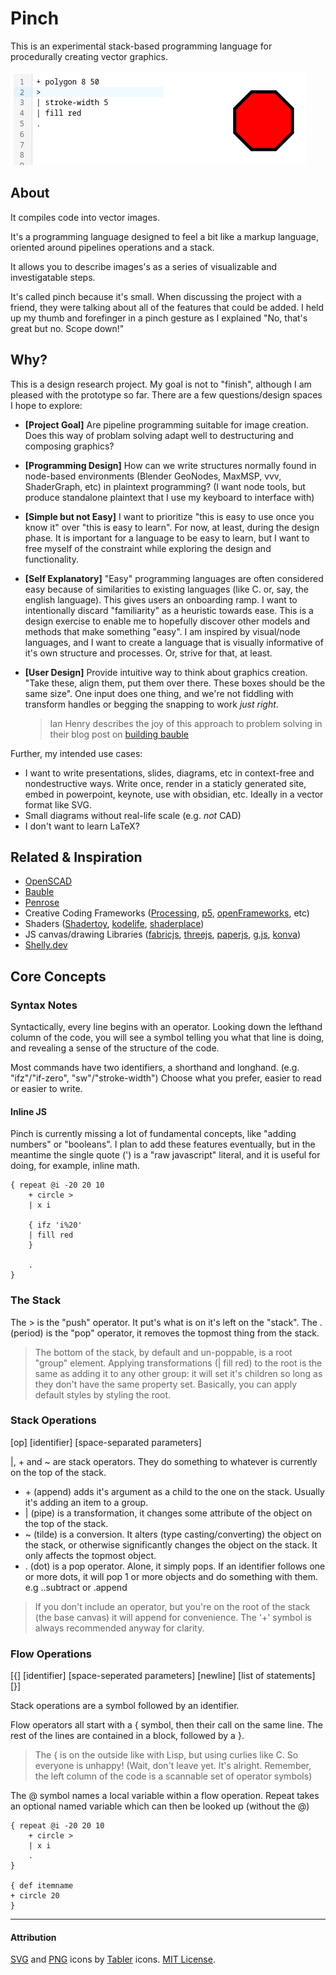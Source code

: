 # Pinch
This is an experimental stack-based programming language for procedurally creating vector graphics.

 ![A sketch of a stopsign](./documentation/stopsign.png)

## About
It compiles code into vector images. 

It's a programming language designed to feel a bit like a markup language, oriented around pipelines operations and a stack.

It allows you to describe images's as a series of visualizable and investigatable steps. 

It's called pinch because it's small. When discussing the project with a friend, they were talking about all of the features that could be added. I held up my thumb and forefinger in a pinch gesture as I explained "No, that's great but no. Scope down!"

## Why?
This is a design research project. My goal is not to "finish", although I am pleased with the prototype so far. There are a few questions/design spaces I hope to explore:

- **[Project Goal]** Are pipeline programming suitable for image creation. Does this way of problam solving adapt well to destructuring and composing graphics? 
- **[Programming Design]** How can we write structures normally found in node-based environments (Blender GeoNodes, MaxMSP, vvv, ShaderGraph, etc) in plaintext programming? (I want node tools, but produce standalone plaintext that I use my keyboard to interface with)
- **[Simple but not Easy]** I want to prioritize "this is easy to use once you know it" over "this is easy to learn". For now, at least, during the design phase. It is important for a language to be easy to learn, but I want to free myself of the constraint while exploring the design and functionality. 
- **[Self Explanatory]** "Easy" programming languages are often considered easy because of similarities to existing languages (like C. or, say, the english language). This gives users an onboarding ramp. I want to intentionally discard "familiarity" as a heuristic towards ease. This is a design exercise to enable me to hopefully discover other models and methods that make something "easy". I am inspired by visual/node languages, and I want to create a language that is visually informative of it's own structure and processes. Or, strive for that, at least.
- **[User Design]** Provide intuitive way to think about graphics creation. "Take these, align them, put them over there. These boxes should be the same size". One input does one thing, and we're not fiddling with transform handles or begging the snapping to work *just right*. 

    > Ian Henry describes the joy of this approach to problem solving in their blog post on [building bauble](https://ianthehenry.com/posts/bauble/building-bauble/)

Further, my intended use cases:

- I want to write presentations, slides, diagrams, etc in context-free and nondestructive ways. Write once, render in a staticly generated site, embed in powerpoint, keynote, use with obsidian, etc. Ideally in a vector format like SVG.
- Small diagrams without real-life scale (e.g. *not* CAD)
- I don't want to learn LaTeX?

## Related & Inspiration
- [OpenSCAD](https://openscad.org/)
- [Bauble](https://bauble.studio/)
- [Penrose](https://penrose.cs.cmu.edu/)
- Creative Coding Frameworks ([Processing](https://processing.org/), [p5](https://p5js.org/), [openFrameworks](https://openframeworks.cc/), etc)
- Shaders ([Shadertoy](https://www.shadertoy.com/), [kodelife](https://hexler.net/kodelife), [shaderplace](https://shader.place/))
- JS canvas/drawing Libraries ([fabricjs](https://fabricjs.com/), [threejs](https://threejs.org/), [paperjs](http://paperjs.org/), [g.js](https://g.js.org/), [konva](https://konvajs.org/))
- [Shelly.dev](https://shelly.dev/)

## Core Concepts

### Syntax Notes
Syntactically, every line begins with an operator. Looking down the lefthand column of the code, you will see a symbol telling you what that line is doing, and revealing a sense of the structure of the code.

Most commands have two identifiers, a shorthand and longhand. (e.g. "ifz"/"if-zero", "sw"/"stroke-width") Choose what you prefer, easier to read or easier to write.

#### Inline JS
Pinch is currently missing a lot of fundamental concepts, like "adding numbers" or "booleans".
I plan to add these features eventually, but in the meantime the single quote (') is a "raw javascript" literal, and it is useful for doing, for example, inline math.

```
{ repeat @i -20 20 10
    + circle >
    | x i

    { ifz 'i%20'
    | fill red
    }

    .
}

```


### The Stack
The > is the "push" operator. It put's what is on it's left on the "stack". The . (period) is the "pop" operator, it removes the topmost thing from the stack.

> The bottom of the stack, by default and un-poppable, is a root "group" element. Applying transformations (| fill red) to the root is the same as adding it to any other group: it will set it's children so long as they don't have the same property set. Basically, you can apply default styles by styling the root.

### Stack Operations
[op] [identifier] [space-separated parameters]

|, + and ~ are stack operators. They do something to whatever is currently on the top of the stack. 

- \+ (append) adds it's argument as a child to the one on the stack. Usually it's adding an item to a group.
- | (pipe) is a transformation, it changes some attribute of the object on the top of the stack.
- ~ (tilde) is a conversion. It alters (type casting/converting) the object on the stack, or otherwise significantly changes the object on the stack. It only affects the topmost object.
- . (dot) is a pop operator. Alone, it simply pops. If an identifier follows one or more dots, it will pop 1 or more objects and do something with them. e.g ..subtract or .append
> If you don't include an operator, but you're on the root of the stack (the base canvas) it will append for convenience. The '+' symbol is always recommended anyway for clarity.

### Flow Operations
[{] [identifier] [space-seperated parameters] [newline] [list of statements] [}]

Stack operations are a symbol followed by an identifier. 

Flow operators all start with a { symbol, then their call on the same line. The rest of the lines are contained in a block, followed by a }.

> The { is on the outside like with Lisp, but using curlies like C. So everyone is unhappy! (Wait, don't leave yet. It's alright. Remember, the left column of the code is a scannable set of operator symbols)

The @ symbol names a local variable within a flow operation. Repeat takes an optional named variable which can then be looked up (without the @)

```
{ repeat @i -20 20 10
    + circle >
    | x i
    .
}

{ def itemname
+ circle 20
}
```

---
#### Attribution
[SVG](https://tabler.io/icons/icon/file-type-svg) and [PNG](https://tabler.io/icons/icon/file-type-png) icons by [Tabler](https://tabler.io/icons) icons. [MIT License](https://tabler.io/license).